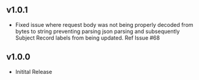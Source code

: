 v1.0.1
---
* Fixed issue where request body was not being properly decoded from bytes
to string preventing parsing json parsing and subsequently Subject Record
labels from being updated. Ref Issue #68

v1.0.0
---
* Initital Release
